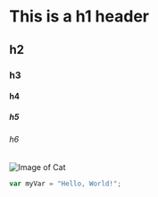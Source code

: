# This is a h1 header
## h2
### h3
#### h4
##### h5
###### h6
![Image of Cat](https://octodex.github.com/images/yaktocat.png)
``` javascript
var myVar = "Hello, World!";
```
